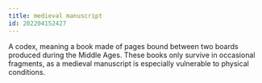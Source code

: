 ```yaml
---
title: medieval manuscript
id: 202204152427
---
```


A codex, meaning a book made of pages bound between two boards produced during the Middle Ages. These books only survive in occasional fragments, as a medieval manuscript is especially vulnerable to physical conditions.

